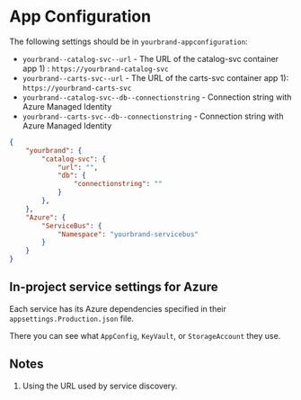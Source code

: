 # App Configuration

The following settings should be in ``yourbrand-appconfiguration``:

* ``yourbrand--catalog-svc--url`` - The URL of the catalog-svc container app 1) : ``https://yourbrand-catalog-svc``
* ``yourbrand--carts-svc--url`` - The URL of the carts-svc container app 1): ``https://yourbrand-carts-svc``
* ``yourbrand--catalog-svc--db--connectionstring`` - Connection string with Azure Managed Identity
* ``yourbrand--carts-svc--db--connectionstring`` - Connection string with Azure Managed Identity

```json
{
    "yourbrand": {
        "catalog-svc": {
            "url": "",
            "db": {
                "connectionstring": ""
            }
        },
    },
    "Azure": {
        "ServiceBus": {
            "Namespace": "yourbrand-servicebus"
        }
    }
}
```

## In-project service settings for Azure

Each service has its Azure dependencies specified in their ``appsettings.Production.json`` file.

There you can see what ``AppConfig``, ``KeyVault``, or ``StorageAccount`` they use.

## Notes

1) Using the URL used by service discovery.